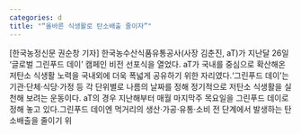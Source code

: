 ```yaml
---
categories: d
title: "“올바른 식생활로 탄소배출 줄이자”"
---
```

[한국농정신문 권순창 기자] 한국농수산식품유통공사(사장 김춘진, aT)가 지난달 26일 ‘글로벌 그린푸드 데이’ 캠페인 비전 선포식을 열었다. aT가 국내를 중심으로 확산해온 저탄소 식생활 노력을 국내외에 더욱 폭넓게 공유하기 위한 자리였다.‘그린푸드 데이’는 기관·단체·식당·가정 등 각 단위별로 나름의 날짜를 정해 정기적으로 저탄소 식생활을 실천해 보려는 운동이다. aT의 경우 지난해부터 매월 마지막주 목요일을 그린푸드 데이로 정해 놓고 있다.그린푸드 데이엔 먹거리의 생산·가공·유통·소비 전 단계에서 발생하는 탄소배출을 줄이기 위